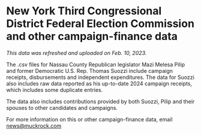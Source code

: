 # New York Third Congressional District Federal Election Commission and other campaign-finance data

*This data was refreshed and uploaded on Feb. 10, 2023.*

The .csv files for Nassau County Republican legislator Mazi Melesa Pilip and former Democratic U.S. Rep. Thomas Suozzi include campaign receipts, disbursements and independent expenditures. The data for Suozzi also includes raw data reported as his up-to-date 2024 campaign receipts, which includes some duplicate entries. 

The data also includes contributions provided by both Suozzi, Pilip and their spouses to other candidates and campaigns.

For more information on this or other campaign-finance data, email news@muckrock.com
